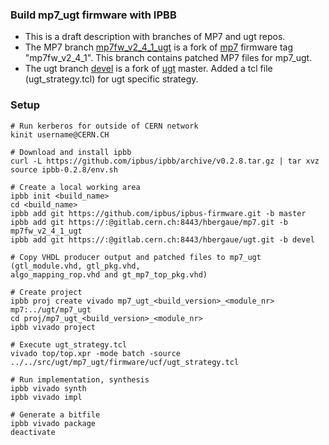 ### Build mp7_ugt firmware with IPBB ###

* This is a draft description with branches of MP7 and ugt repos.
* The MP7 branch [mp7fw_v2_4_1_ugt](https://gitlab.cern.ch/hbergaue/mp7) is a fork
of [mp7](https://gitlab.cern.ch/cms-cactus/firmware/mp7) firmware tag "mp7fw_v2_4_1".
This branch contains patched MP7 files for mp7_ugt.
* The ugt branch [devel](https://gitlab.cern.ch/hbergaue/ugt) is a fork
of [ugt](https://gitlab.cern.ch/cms-cactus/svn2git/firmware) master.
Added a tcl file (ugt_strategy.tcl) for ugt specific strategy.

### Setup ###

    # Run kerberos for outside of CERN network
    kinit username@CERN.CH

    # Download and install ipbb
    curl -L https://github.com/ipbus/ipbb/archive/v0.2.8.tar.gz | tar xvz
    source ipbb-0.2.8/env.sh

    # Create a local working area
    ipbb init <build_name>
    cd <build_name>
    ipbb add git https://github.com/ipbus/ipbus-firmware.git -b master
    ipbb add git https://:@gitlab.cern.ch:8443/hbergaue/mp7.git -b mp7fw_v2_4_1_ugt
    ipbb add git https://:@gitlab.cern.ch:8443/hbergaue/ugt.git -b devel

    # Copy VHDL producer output and patched files to mp7_ugt (gtl_module.vhd, gtl_pkg.vhd,
    algo_mapping_rop.vhd and gt_mp7_top_pkg.vhd)

    # Create project 
    ipbb proj create vivado mp7_ugt_<build_version>_<module_nr> mp7:../ugt/mp7_ugt
    cd proj/mp7_ugt_<build_version>_<module_nr>
    ipbb vivado project

    # Execute ugt_strategy.tcl
    vivado top/top.xpr -mode batch -source ../../src/ugt/mp7_ugt/firmware/ucf/ugt_strategy.tcl

    # Run implementation, synthesis
    ipbb vivado synth
    ipbb vivado impl
    
    # Generate a bitfile
    ipbb vivado package
    deactivate

